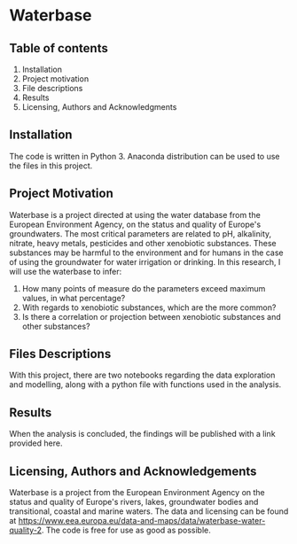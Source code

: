 # Waterbase

## Table of contents

1. Installation
2. Project motivation
3. File descriptions
4. Results
5. Licensing, Authors and Acknowledgments

## Installation
The code is written in Python 3. Anaconda distribution can be used to use the files in this project.

## Project Motivation
Waterbase is a project directed at using the water database from the European Environment Agency, on the status and quality of Europe's groundwaters. The most critical parameters are related to pH, alkalinity, nitrate, heavy metals, pesticides and other xenobiotic substances. These substances may be harmful to the environment and for humans in the case of using the groundwater for water irrigation or drinking. In this research, I will use the waterbase to infer:

1. How many points of measure do the parameters exceed maximum values, in what percentage?
2. With regards to xenobiotic substances, which are the more common?
3. Is there a correlation or projection between xenobiotic substances and other substances?

## Files Descriptions
With this project, there are two notebooks regarding the data exploration and modelling, along with a python file with functions used in the analysis.

## Results
When the analysis is concluded, the findings will be published with a link provided here.

## Licensing, Authors and Acknowledgements
Waterbase is a project from the European Environment Agency on the status and quality of Europe's rivers, lakes, groundwater bodies and transitional, coastal and marine waters. The data and licensing can be found at https://www.eea.europa.eu/data-and-maps/data/waterbase-water-quality-2. The code is free for use as good as possible.





